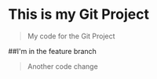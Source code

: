 # This is my Git Project

> My code for the Git Project

##I'm in the feature branch

> Another code change
